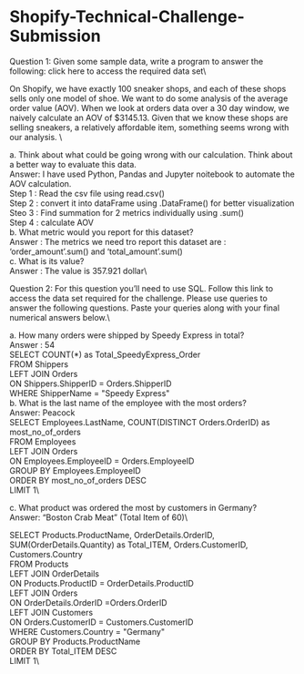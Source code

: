 # Shopify-Technical-Challenge-Submission


Question 1: Given some sample data, write a program to answer the following: click here to access the required data set\

On Shopify, we have exactly 100 sneaker shops, and each of these shops sells only one model of shoe. We want to do some analysis of the average order value (AOV). When we look at orders data over a 30 day window, we naively calculate an AOV of $3145.13. Given that we know these shops are selling sneakers, a relatively affordable item, something seems wrong with our analysis. \

a.	Think about what could be going wrong with our calculation. Think about a better way to evaluate this data. \
Answer: I have used Python, Pandas and Jupyter noitebook to automate the AOV calculation.\
Step 1 : Read the csv file using  read.csv()\
Step 2 : convert it into dataFrame using .DataFrame() for better visualization\
Steo 3 : Find summation for 2 metrics individually using .sum()\
Step 4 : calculate AOV \
b.	What metric would you report for this dataset?\
Answer : The metrics we need tro report this dataset are : ‘order_amount’.sum() and ‘total_amount’.sum()\
c.	What is its value?\
Answer : The value is 357.921 dollar\


Question 2: For this question you’ll need to use SQL. Follow this link to access the data set required for the challenge. Please use queries to answer the following questions. Paste your queries along with your final numerical answers below.\

a.	How many orders were shipped by Speedy Express in total?\
Answer : 54\
SELECT COUNT(*) as Total_SpeedyExpress_Order\
FROM Shippers \
LEFT JOIN Orders \
ON Shippers.ShipperID = Orders.ShipperID\
WHERE ShipperName = "Speedy Express"\
b.	What is the last name of the employee with the most orders?\
Answer:  Peacock\
SELECT Employees.LastName, COUNT(DISTINCT Orders.OrderID) as most_no_of_orders\
FROM Employees \
LEFT JOIN Orders \
ON Employees.EmployeeID = Orders.EmployeeID\
GROUP BY Employees.EmployeeID\
ORDER BY most_no_of_orders DESC\
LIMIT 1\

c.	What product was ordered the most by customers in Germany?\
Answer: “Boston Crab Meat” (Total Item of 60)\

SELECT Products.ProductName, OrderDetails.OrderID, SUM(OrderDetails.Quantity) as Total_ITEM, Orders.CustomerID, Customers.Country\
FROM Products \
LEFT JOIN OrderDetails \
ON Products.ProductID = OrderDetails.ProductID\
LEFT JOIN Orders \
ON OrderDetails.OrderID =Orders.OrderID\
LEFT JOIN Customers \
ON Orders.CustomerID = Customers.CustomerID\
WHERE Customers.Country = "Germany"\
GROUP BY Products.ProductName\
ORDER BY Total_ITEM DESC\
LIMIT 1\
